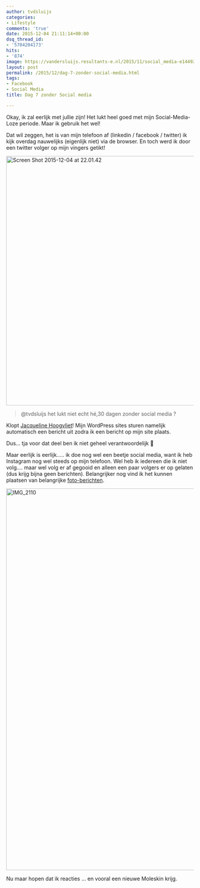 ```yaml
---
author: tvdsluijs
categories:
- Lifestyle
comments: 'true'
date: 2015-12-04 21:11:14+00:00
dsq_thread_id:
- '5704204173'
hits:
- '874'
image: https://vandersluijs.resultants-e.nl/2015/11/social_media-e1449262641636.jpg
layout: post
permalink: /2015/12/dag-7-zonder-social-media.html
tags:
- Facebook
- Social Media
title: Dag 7 zonder Social media

---
```

Okay, ik zal eerlijk met jullie zijn! Het lukt heel goed met mijn Social-Media-Loze periode. Maar ik gebruik het wel!

Dat wil zeggen, het is van mijn telefoon af (linkedin / facebook / twitter) ik kijk overdag nauwelijks (eigenlijk niet) via de browser. En toch werd ik door een twitter volger op mijn vingers getikt!<!--more-->

<img class="aligncenter size-large wp-image-1860" src="https://vandersluijs.resultants-e.nl/2015/12/Screen-Shot-2015-12-04-at-22.01.42-1024x669.png" alt="Screen Shot 2015-12-04 at 22.01.42" width="1024" height="669" srcset="https://vandersluijs.resultants-e.nl/2015/12/Screen-Shot-2015-12-04-at-22.01.42-1024x669.png 1024w, https://vandersluijs.resultants-e.nl/2015/12/Screen-Shot-2015-12-04-at-22.01.42-300x196.png 300w, https://vandersluijs.resultants-e.nl/2015/12/Screen-Shot-2015-12-04-at-22.01.42-768x502.png 768w, https://vandersluijs.resultants-e.nl/2015/12/Screen-Shot-2015-12-04-at-22.01.42.png 1200w" sizes="(max-width: 767px) 89vw, (max-width: 1000px) 54vw, (max-width: 1071px) 543px, 580px" />

> @tvdsluijs het lukt niet echt hé,30 dagen zonder social media ?

Klopt <a href="https://twitter.com/JacHoogvliet" target="_blank">Jacqueline Hoogvliet</a>! Mijn WordPress sites sturen namelijk automatisch een bericht uit zodra ik een bericht op mijn site plaats.

Dus&#8230; tja voor dat deel ben ik niet geheel verantwoordelijk 🙂

Maar eerlijk is eerlijk&#8230;.. ik doe nog wel een beetje social media, want ik heb Instagram nog wel steeds op mijn telefoon. Wel heb ik iedereen die ik niet volg&#8230;. maar wel volg er af gegooid en alleen een paar volgers er op gelaten (dus krijg bijna geen berichten). Belangrijker nog vind ik het kunnen plaatsen van belangrijke <a href="https://www.instagram.com/p/-3hVrkSpF3/" target="_blank">foto-berichten</a>.

<img class="aligncenter size-large wp-image-1861" src="https://vandersluijs.resultants-e.nl/2015/12/IMG_2110-1024x1024.jpg" alt="IMG_2110" width="1024" height="1024" srcset="https://vandersluijs.resultants-e.nl/2015/12/IMG_2110-1024x1024.jpg 1024w, https://vandersluijs.resultants-e.nl/2015/12/IMG_2110-150x150.jpg 150w, https://vandersluijs.resultants-e.nl/2015/12/IMG_2110-300x300.jpg 300w, https://vandersluijs.resultants-e.nl/2015/12/IMG_2110-768x768.jpg 768w, https://vandersluijs.resultants-e.nl/2015/12/IMG_2110-65x65.jpg 65w, https://vandersluijs.resultants-e.nl/2015/12/IMG_2110.jpg 1200w" sizes="(max-width: 767px) 89vw, (max-width: 1000px) 54vw, (max-width: 1071px) 543px, 580px" />

Nu maar hopen dat ik reacties &#8230; en vooral een nieuwe Moleskin krijg.